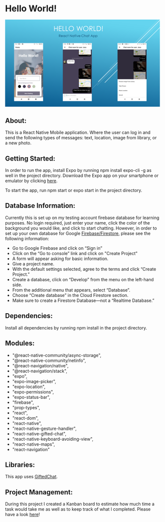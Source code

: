 # Hello World!

![homePage](/images/helloWorld.png)

## About:
This is a React Native Mobile application. Where the user can log in and send the following types of messages: text, location, image from library, or a new photo.

## Getting Started:
In order to run the app, install Expo by running npm install expo-cli -g as well in the project directory.
Download the Expo app on your smartphone or emulator by clicking [here](https://expo.io).

To start the app, run npm start or expo start in the project directory.

## Database Information:
Currently this is set up on my testing account firebase database for learning purposes. No login required, just enter your name, click the color of the background you would like, and click to start chatting. However, in order to set up your own database for Google [Firebase/Firestore](https://firebase.google.com/docs), please see the following information:

* Go to Google Firebase and click on “Sign in”
* Click on the “Go to console” link and click on "Create Project"
* A form will appear asking for basic information.
* Give a project name.
* With the default settings selected, agree to the terms and click “Create Project.”
* Create a database, click on “Develop” from the menu on the left-hand side.
* From the additional menu that appears, select “Database”.
* Choose “Create database” in the Cloud Firestore section.
* Make sure to create a Firestore Database—not a “Realtime Database.”

## Dependencies:
Install all dependencies by running npm install in the project directory.

## Modules:
* "@react-native-community/async-storage",
* "@react-native-community/netinfo",
* "@react-navigation/native",
* "@react-navigation/stack",
* "expo",
* "expo-image-picker",
* "expo-location",
* "expo-permissions",
* "expo-status-bar",
* "firebase",
* "prop-types",
* "react",
* "react-dom",
* "react-native",
* "react-native-gesture-handler",
* "react-native-gifted-chat",
* "react-native-keyboard-avoiding-view",
* "react-native-maps",
* "react-navigation"

## Libraries:
This app uses [GiftedChat](https://github.com/FaridSafi/react-native-gifted-chat).

## Project Management:
During this project I created a Kanban board to estimate how much time a task would take me as well as to keep track of what I completed. Please have a look [here](https://trello.com/b/R9MtSEqV/native-react-app!)!
